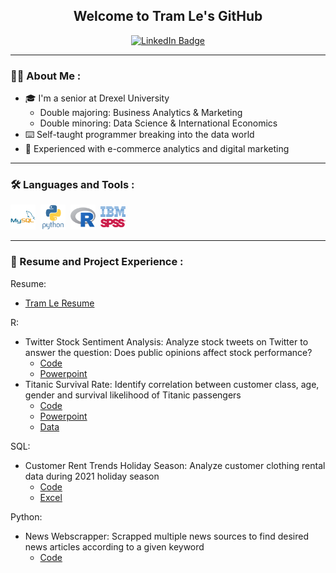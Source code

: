 <div id="header" align="center">
  
Welcome to Tram Le's GitHub
--
  
  <a href="https://www.linkedin.com/in/tramle54/L">
    <img src="https://img.shields.io/badge/LinkedIn-blue?style=for-the-badge&logo=linkedin&logoColor=white" alt="LinkedIn Badge"/> 
  </a>
</div>

---

### :woman_technologist: About Me :
- :mortar_board: I'm a senior at Drexel University 
    - Double majoring: Business Analytics & Marketing
    - Double minoring: Data Science & International Economics
- :keyboard: Self-taught programmer breaking into the data world
- :high_heel:	Experienced with e-commerce analytics and digital marketing

---

### :hammer_and_wrench: Languages and Tools :
<div>
  <img src="https://github.com/devicons/devicon/blob/master/icons/mysql/mysql-original-wordmark.svg" title="SQL" alt="SQL" width="40" height="40"/>&nbsp;
  <img src="https://github.com/devicons/devicon/blob/master/icons/python/python-original-wordmark.svg" title="Python" alt="Python" width="40" height="40"/>&nbsp;
  <img src="https://github.com/devicons/devicon/blob/master/icons/r/r-original.svg" title="R" alt="R" width="40" height="40"/>&nbsp;
  <img src="https://github.com/devicons/devicon/blob/master/icons/spss/spss-original.svg" title="SPSS" alt="SPSS" width="40" height="40"/>&nbsp;
</div>

---

### :page_facing_up: Resume and Project Experience :
Resume: 
- <a href="https://drive.google.com/file/d/1BzAAZopWhBEVQYHXps3mHQ-_dc7jgX1T/view?usp=sharing">Tram Le Resume </a>

R:
- Twitter Stock Sentiment Analysis: Analyze stock tweets on Twitter to answer the question: Does public opinions affect stock performance? 
  - <a href="https://github.com/tramthingocle/tramle54/blob/main/Twitter%20Stock%20Sentiment%20Analysis..R" target="blank">Code </a> 
  - <a href="https://github.com/tramthingocle/tramle54/blob/main/Twitter%20Stock%20Sentiment%20Analysis.pptx" target="blank">Powerpoint </a>
- Titanic Survival Rate: Identify correlation between customer class, age, gender and survival likelihood of Titanic passengers
  - <a href="https://github.com/tramthingocle/tramle54/blob/main/Titantic%20Survival%20Rate%20Analysis.Rmd" target="blank">Code </a> 
  - <a href="https://github.com/tramthingocle/tramle54/blob/main/Titanic%20Survival%20Rate.pptx" target="blank">Powerpoint </a> 
  - <a href="https://github.com/tramthingocle/tramle54/blob/main/Titanic%20Survival%20Rate.csv" target="blank">Data </a> 

SQL:
- Customer Rent Trends Holiday Season: Analyze customer clothing rental data during 2021 holiday season
  - <a href="https://github.com/tramthingocle/tramle54/blob/main/Rent%20Trends%20by%20Class" target="blank">Code </a> 
  - <a href="https://github.com/tramthingocle/tramle54/blob/main/Holiday%202021_%20Rent_Browsing%20Trends%20by%20Class.xlsx" target="blank">Excel </a> 

Python:
- News Webscrapper: Scrapped multiple news sources to find desired news articles according to a given keyword
  - <a href="">Code </a> 

